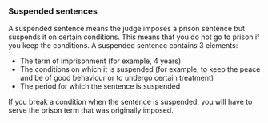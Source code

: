 ###  Suspended sentences

A suspended sentence means the judge imposes a prison sentence but suspends it
on certain conditions. This means that you do not go to prison if you keep the
conditions. A suspended sentence contains 3 elements:

  * The term of imprisonment (for example, 4 years) 
  * The conditions on which it is suspended (for example, to keep the peace and be of good behaviour or to undergo certain treatment) 
  * The period for which the sentence is suspended 

If you break a condition when the sentence is suspended, you will have to
serve the prison term that was originally imposed.
